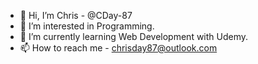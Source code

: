 - 👋 Hi, I’m Chris - @CDay-87
- 👀 I’m interested in Programming.
- 🌱 I’m currently learning Web Development with Udemy.
- 📫 How to reach me - chrisday87@outlook.com<br>

<!---
CDay-87/CDay-87 is a ✨ special ✨ repository because its `README.md` (this file) appears on your GitHub profile.
You can click the Preview link to take a look at your changes.
--->

